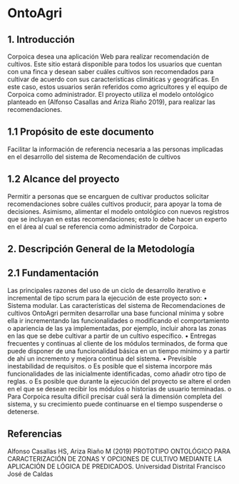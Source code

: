 # OntoAgri
## 1.	Introducción
Corpoica desea una aplicación Web para realizar recomendación de cultivos. Este sitio estará disponible para todos los usuarios que cuentan con una finca y desean saber cuáles cultivos son recomendados para cultivar de acuerdo con sus características climáticas y geográficas. En este caso, estos usuarios serán referidos como agricultores y el equipo de Corpoica como administrador. El proyecto utiliza el modelo ontológico planteado en (Alfonso Casallas and Ariza Riaño 2019), para realizar las recomendaciones.

## 1.1	Propósito de este documento
Facilitar la información de referencia necesaria a las personas implicadas en el desarrollo del sistema de Recomendación de cultivos 

## 1.2	Alcance del proyecto
Permitir a personas que se encarguen de cultivar productos solicitar recomendaciones sobre cuáles cultivos producir, para apoyar la toma de decisiones. Asimismo, alimentar el modelo ontológico con nuevos registros que se incluyan en estas recomendaciones; esto lo debe hacer un experto en el área al cual se referencia como administrador de Corpoica.
## 2.	Descripción General de la Metodología
## 2.1	Fundamentación
Las principales razones del uso de un ciclo de desarrollo iterativo e incremental de tipo scrum para la ejecución de este proyecto son:
•	Sistema modular. Las características del sistema de Recomendaciones de cultivos OntoAgri permiten desarrollar una base funcional mínima y sobre ella ir incrementando las funcionalidades o modificando el comportamiento o apariencia de las ya implementadas, por ejemplo, incluir ahora las zonas en las que se debe cultivar a partir de un cultivo específico.
•	Entregas frecuentes y continuas al cliente de los módulos terminados, de forma que puede disponer de una funcionalidad básica en un tiempo mínimo y a partir de ahí un incremento y mejora continua del sistema.
•	Previsible inestabilidad de requisitos.
o	Es posible que el sistema incorpore más funcionalidades de las inicialmente identificadas, como añadir otro tipo de reglas.
o	Es posible que durante la ejecución del proyecto se altere el orden en el que se desean recibir los módulos o historias de usuario terminadas.
o	Para Corpoica resulta difícil precisar cuál será la dimensión completa del sistema, y su crecimiento puede continuarse en el tiempo suspenderse o detenerse.

## Referencias

Alfonso Casallas HS, Ariza Riaño M (2019) PROTOTIPO ONTOLÓGICO PARA CARACTERIZACIÓN DE ZONAS Y OPCIONES DE CULTIVO MEDIANTE LA APLICACIÓN DE LÓGICA DE PREDICADOS. Universidad Distrital Francisco José de Caldas

